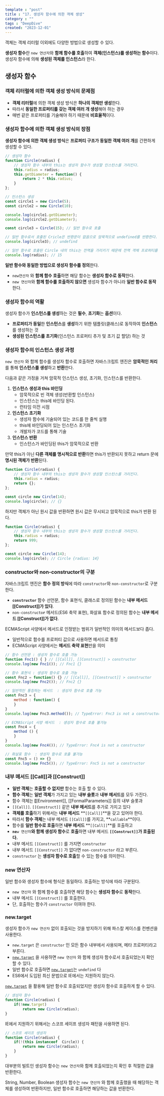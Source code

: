 ```yaml
---
template : "post"
title : "17. 생성자 함수에 의한 객체 생성"
category : ""
tags : "DeepDive"
created: "2023-12-01"
---
```


객체는 객체 리터럴 이외에도 다양한 방법으로 생성할 수 있다.


**생성자 함수**란 `new 연산자`와 **함께 함수를 호출**하여 **객체(인스턴스)를 생성하는 함수**이다.
생성자 함수에 의해 **생성된 객체를 인스턴스**라 한다.


## 생성자 함수


### 객체 리터럴에 의한 객체 생성 방식의 문제점

- **객체 리터럴**에 의한 객체 생성 방식은 **하나의 객체만 생성**한다.
- 따라서 **동일한 프로퍼티를 갖는 객체 여러 개 생성**해야 하는 경우
- 매번 같은 프로퍼티를 기술해야 하기 때문에 **비효율적**이다.

### 생성자 함수에 의한 객체 생성 방식의 장점


**생성자 함수에 의한 객체 생성 방식**은 **프로퍼티 구조가 동일한 객체 여러 개**를 간편하게 생성할 수 있다.


```javascript
// 생성자 함수
function Circle(radius) {
	// 생성자 함수 내부의 this는 생성자 함수가 생성할 인스턴스를 가리킨다.
	this.radius = radius;
	this.getDiameter = function() {
		return 2 * this.radius;
	}
};

// 인스턴스 생성
const circle1 = new Circle(5);
const circle2 = new Circle(10);

console.log(circle1.getDiameter);
console.log(circle2.getDiameter);

const circle3 = Circle(15); // 일반 함수로 호출

// 일반 함수로서 호출된 Cricle은 반환문이 없음으로 암묵적으로 undefined를 반환한다.
console.log(circle3); // undefind 

// 일반 함수로 호출된 Circle 내의 this는 전역을 가리키기 때문에 전역 객체 프로퍼티를 생성하게된다.
console.log(radius); // 15
```


**일반 함수와 동일한 방법으로 생성자 함수를 정의**한다.

- `new연산자` 와 **함께 함수 호출**하면 해당 함수는 **생성자 함수로 동작**한다.
- `new 연산자`와 **함께 함수를 호출하지 않으면** 생성자 함수가 아니라 **일반 함수로 동작**한다.

### 생성자 함수의 역활


생성자 함수가 **인스턴스를 생성**하는 것은 **필수**, **초기화**는 **옵션**이다.

- **프로퍼티가 동일**한 **인스턴스**를 **생성**하기 위한 템플릿(클래스)로 동작하여 **인스턴스**를 생성하는 것
- **생성된 인스턴스를 초기화**(인스턴스 프로퍼티 추가 및 초기 값 할당) 하는 것

### 생성자 함수의 인스턴스 생성 과정


`new 연산자` 와 함께 함수를 생성자 함수로 호출하면 자바스크립트 엔진은 **암묵적인 처리**를 통해 **인스턴스를 생성**하고 **반환**한다.


다음과 같은 가정을 거쳐 암묵적 인스턴스 생성, 초기화, 인스턴스를 반환한다.

1. **인스턴스 생성과  this 바인딩**
	- 암묵적으로 빈 객체 생성(반환할 인스턴스)
	- 인스턴스는 this에 바인딩 된다.
	- 런타임 이전 시점
2. **인스턴스 초기화**
	- 생성자 함수에 기술되어 있는 코드를 한 줄씩 실행
	- this에 바인딩되어 있는 인스턴스 초기화
	- 개발자가 코드를 통해 기술
3. **인스턴스 반환**
	- 인스턴스가 바인딩된 this가 암묵적으로 반환

만약 this가 아닌 **다른 객체를 명시적으로 반환**하면 this가 반환되지 못하고 return 문에 **명시된 객체가 반환**된다.


```javascript
function Circle(radius) {
	// 생성자 함수 내부의 this는 생성자 함수가 생성할 인스턴스를 가리킨다.
	this.radius = radius;
	return {};
};

const circle new Circle(14);
console.log(circle); // {}
```


하지만 객체가 아닌 원시 값을 반환하면 원시 값은 무시되고 암묵적으로 this가 반환 된다.


```javascript
function Circle(radius) {
	// 생성자 함수 내부의 this는 생성자 함수가 생성할 인스턴스를 가리킨다.
	this.radius = radius;
	return 999;
};

const circle new Circle(14);
console.log(circle); // Circle {radius: 14}
```


### constructor와 non-constructor의 구분


자바스크립트 엔진은 **함수 정의 방식**에 따라 `constructor`와 `non-constructor`로 구분한다.

- **`constructor`**  함수 선언문, 함수 표현식, 클래스로 정의된 함수는 **내부 메서드 [[Construct]]가 있다**.
- `non-constructo`**`r`**  메서드(ES6 축약 표현), 화살표 함수로 정의된 함수는 **내부 메서드 [[Construct]]가 없다**.

ECMAScript 사양에서 메서드로 인정받는 범위가 일반적인 의미의 메서드보다 좁다.

- 일반적으로 함수를 프로퍼티 값으로 사용하면 메서드로 통칭
- ECMAScript 사양에서는 **메서드 축약 표현**만을 의미

```javascript
// 함수 선언문 : 생성자 함수로 호출 가능
function Fnc1() { } // [[Call]], [[Construct]] > constructor
console.log(new Fnc1()); // Fnc1 {}

// 함수 표현식 : 생성자 함수로 호출 가능
const Fnc2 = function() {} // [[Call]], [[Construct]] > constructor
console.log(new Fnc2()); // Fnc2 {}

// 일반적인 통칭하는 메서드  : 생성자 함수로 호출 가능
const Fnc3 = {
	method : function() {
	}
}
console.log(new Fnc3.method()); // TypeError: Fnc3 is not a constructor

// ECMAScript 사양 메서드  : 생성자 함수로 호출 불가능
const Fnc4 = {
	method () {
	}
}
console.log(new Fnc4()); // TypeError: Fnc4 is not a constructor

// 화살표 함수  : 생성자 함수로 호출 불가능
const Fnc5 = () => {}
console.log(new Fnc5()); // TypeError: Fnc5 is not a constructor
```


### 내부 메서드 [[Call]]과 [[Construct]]

- **일반 객체**는 **호출할 수 없지만** 함수는 호출 할 수 있다.
- **함수 객체**는 **일반 객체**가 가지고 있는 **내부 슬롯**과 **내부 메서드**를 모두 가진다.
- 함수 객체는  **[**[Environment]], [[FormalParameters]] 등의 내부 슬롯과
- `[[Call]]`. `[[Construct]]` 같은 **내부 메서드**를 추가로 가지고 있다
- **객체를 호출**하기 위해서는 **내부 메서드** **`[[Call]]`**을  갖고 있어야 한다.
- 따라서 **함수 객체**는 내부 메서드 `[[Call]]`를 가지고, **`callable`**이다.
- 함수를 **일반 함수로 호출**하면 **내부 메서드** **`[[Call]]`**를 호출하고
- **`ne`**`w 연산자`**와 함께 생성자 함수**로 **호출**하면 내부 메서드  **`[[Construct]]`**가 호출된다**.**
- 내부 메서드 `[[Construct]]` 를 가지면 `constructor`
- 내부 메서드 `[[Construct]]` 가 없다면 `non-constructor` 라고 부른다.
- `constructor` 는 **생성자 함수로 호출**할 수 있는 함수를 의미한다.

### new 연산자


일반 함수와 생성자 함수에 형식은 동일하다. 호출하는 방식에 따라 구분된다.

- `new 연산자` 와 함께 함수를 호출하면 해당 함수는 **생성자 함수**로 **동작**한다.
- 내부 메서드 `[[Construct]]` 를 호출한다.
- 단, 호출하는 함수가 `constructor` 이여야 한다.

### new.target


생성자 함수가 `new 연산자` 없이 호출되는 것을 방지하기 위해 파스칼 케이스를 컨벤션을 사용한다.

- `new.target` 은 `constructor` 인 모든 함수 내부에서 사용되며, 메타 프로퍼티라고 부른다.
- [`new.target`](http://new.target/) 을 사용하면 `new 연산자` 와 함께 생성자 함수로서 호출되었는지 확인 할 수 있다.
- 일반 함수로 호출하면 [`new.target`](http://new.target/)는 `undefind` 다
- ES6에서 도입된 최신 문법으로 IE에서는 지원하지 않는다.

[`new.target`](http://new.target/) 을 활용해 일반 함수로 호출되었지만 생성자 함수로 호출하게 할 수 있다.


```javascript
// 생성자 함수
function Circle(radius) {
	if(!new.target)
		return new Circle(radius);
}
```


IE에서 지원하기 위해서는 스코프 세이프 생성자 패턴을 사용하면 된다.


```javascript
// 스코프 세이프 생성자
function Circle(radius) {
	if(!(this instanceof  Circle)) {
		return new Circle(radius);
	}
}
```


대부분의 빌트인 생성자 함수는 `new 연산자`와 함께 호출되었는지 확인 후 적절한 값을 반환한다.


String, Number, Boolean 생성자 함수는 `new 연산자` 와 함께 호출했을 때 해당하는 객체를 생성하여 반환하지만,
일반 함수로 호출하면 해당하는 값을 반환한다.

